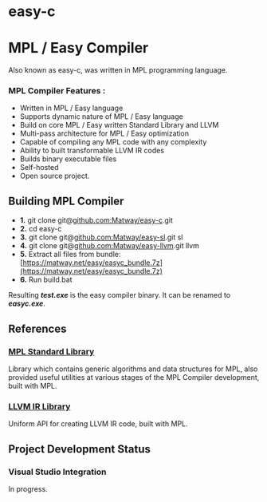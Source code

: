 # easy-c
# MPL / Easy Compiler
Also known as easy-c, was written in MPL programming language.

### MPL Compiler Features :

* Written in MPL / Easy language
* Supports dynamic nature of MPL / Easy language
* Build on core MPL / Easy written Standard Library and LLVM
* Multi-pass architecture for MPL / Easy optimization
* Capable of compiling any MPL code with any complexity
* Ability to built transformable LLVM IR codes
* Builds binary executable files
* Self-hosted
* Open source project.

## Building MPL Compiler
* **1.** git clone git@[github.com:Matway/easy-c](https://github.com:Matway/easy-c).git
* **2.** cd easy-c
* **3.** git clone git@[github.com:Matway/easy-sl](https://github.com:Matway/easy-sl).git sl
* **4.** git clone git@[github.com:Matway/easy-llvm](https://github.com:Matway/easy-llvm).git llvm
* **5.** Extract all files from bundle: [https://matway.net/easy/easyc_bundle.7z](https://matway.net/easy/easyc_bundle.7z)
* **6.** Run build.bat

Resulting ***test.exe*** is the easy compiler binary. It can be renamed to ***easyc.exe***.

## References
### [MPL Standard Library](https://github.com:Matway/easy-sl)
Library which contains generic algorithms and data structures for MPL, also provided useful utilities at various stages of the MPL Compiler development, built with MPL.
### [LLVM IR Library](https://github.com:Matway/easy-llvm) 
Uniform API for creating LLVM IR code, built with MPL.
## Project Development Status
### Visual Studio Integration
In progress.
